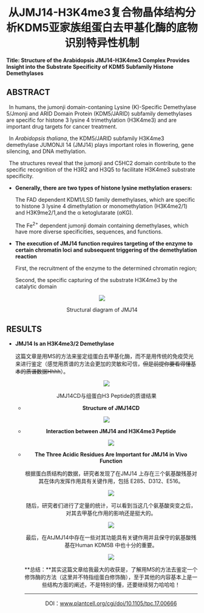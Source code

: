 # <div align=center>从JMJ14-H3K4me3复合物晶体结构分析KDM5亚家族组蛋白去甲基化酶的底物识别特异性机制</div>

**Title: Structure of the Arabidopsis JMJ14-H3K4me3 Complex Provides Insight into the Substrate Specificity of KDM5 Subfamily Histone Demethylases**

## ABSTRACT

&ensp;In humans, the jumonji domain-contaning Lysine (K)-Specific Demethylase 5/Jmonji and ARID Domain Protein (KDM5/JARID) subfamily demethylases are specific for histone 3 lysine 4 trimethylation (H3K4me3) and are important drug targets for cancer treatment. 

&ensp;In *Arabidopsis thaliana*, the KDM5/JARID subfamily H3K4me3 demethylase JUMONJI 14 (JMJ14) plays important roles in flowering, gene silencing, and DNA methylation.

&ensp;The structures reveal that the jumonji and C5HC2 domain contribute to the specific recognition of the H3R2 and H3Q5 to facilitate H3K4me3 substrate specificity.

* **Generally, there are two types of histone lysine methylation erasers:**

  The FAD dependent KDM1/LSD family demethylases, which are specific to histone 3 lysine 4 dimethylation or monomethylation (H3K4me2/1) and H3K9me2/1,and the α ketoglutarate (αKG).

  The Fe<sup>2+</sup> dependent jumonji domain containing demethylases, which have more diverse specificities, sequences, and functions.

* **The execution of JMJ14 function requires targeting of the enzyme to certain chromatin loci and subsequent triggering of the demethylation reaction**

  First, the recruitment of the enzyme to the determined chromatin region;

  Second, the specific capturing of the substrate H3K4me3 by the catalytic domain

<div align=center>

![](http://m.qpic.cn/psc?/V51NSOlG0cbRtI3iJHfC0wBw0e4HDL1n/45NBuzDIW489QBoVep5mcRseAKPgxmGApyDcsWJjwm3pNIPqhlSkfM4U4mUFpXYw8iXgkDPn6.cOV89SjUEUTI*.tyVYEy.0xAhfdv.wb0c!/b&bo=WwFZAAAAAAABFzM!&rf=viewer_4)

<p align = "middle">Structural diagram of JMJ14</p>

</div>

## RESULTS

* **JMJ14 Is an H3K4me3/2 Demethylase** 

  这篇文章是用MS的方法来鉴定组蛋白去甲基化酶，而不是用传统的免疫荧光来进行鉴定（感觉用质谱的方法会更加的灵敏和可信，~~但是前提你要看得懂基本的质谱数据Hhhh~~）。

  <div align=center>

  ![](http://m.qpic.cn/psc?/V51NSOlG0cbRtI3iJHfC0wBw0e4HDL1n/45NBuzDIW489QBoVep5mcRseAKPgxmGApyDcsWJjwm0R8gBDn3GJFWs07uZmq32HT7clqbCFhCmSBHJFKSa.hhWJ7Ky3pT5tqd4Ez2nRCiA!/b&bo=fQK1AQAAAAABF*s!&rf=viewer_4)

  

  <p align = "middle">JMJ14CD与组蛋白H3 Peptide的质谱结果</p>

  * **Structure of JMJ14CD**

    <div align=center>

  ![](http://m.qpic.cn/psc?/V51NSOlG0cbRtI3iJHfC0wBw0e4HDL1n/45NBuzDIW489QBoVep5mcYqG*qTTYSwA3jU3PL*.jJqcz8eOUBcppsqZYpJeSQrkzKToUJktyEgUeQVSOLimaVmLKDWXtTAzAZJ4ul8PQeI!/b&bo=ogJFAgAAAAABF9c!&rf=viewer_4)

  <div aling=center></div>

  * **Interaction between JMJ14 and H3K4me3 Peptide**

    <div align=center>

    ![](http://m.qpic.cn/psc?/V51NSOlG0cbRtI3iJHfC0wBw0e4HDL1n/45NBuzDIW489QBoVep5mcYqG*qTTYSwA3jU3PL*.jJrpjba*nKVzV7J34AMJ4mf*sg3V*cY4sAPlzj0pErgUhIWbsFbZDWeOUc1O35IV.5Q!/b&bo=uQK6AQAAAAABFzA!&rf=viewer_4)

  <div align=target></div>

  * **The Three Acidic Residues Are Important for JMJ14 in Vivo Function**

    根据蛋白质结构的数据，研究者发现了在JMJ14 上存在三个氨基酸残基对其在体内发挥作用具有关键作用，包括 E285、D312、E516。

    <div align=center>

    ![](http://m.qpic.cn/psc?/V51NSOlG0cbRtI3iJHfC0wBw0e4HDL1n/45NBuzDIW489QBoVep5mcYqG*qTTYSwA3jU3PL*.jJpBi8a0wLGqfvTAXqm6Ob00dvwrOe3y.xU3nkBU2XZlGEdMu3heKt2.a9xMU3cjcLM!/b&bo=QwLaAQAAAAABF6o!&rf=viewer_4)</div>

    随后，研究者们进行了定量的统计，可以看到当这几个氨基酸突变之后，对其去甲基化作用的影响还是挺大的。

    <div align=center>

    ![](http://m.qpic.cn/psc?/V51NSOlG0cbRtI3iJHfC0wBw0e4HDL1n/45NBuzDIW489QBoVep5mcYqG*qTTYSwA3jU3PL*.jJpK2qxQz1SZhTmKOItgxJzdFz76Y9LdLKauKgpl3XPkBJWwyW0KgIVPcPxY1F6S8Qo!/b&bo=xQGPAAAAAAABF3s!&rf=viewer_4)</div>

    最后，在AtJMJ14中存在一些对其功能具有关键作用并且保守的氨基酸残基在Human KDM5B 中也十分的重要。

    <div align=center>

    ![](http://m.qpic.cn/psc?/V51NSOlG0cbRtI3iJHfC0wBw0e4HDL1n/45NBuzDIW489QBoVep5mcSfVRUPtAbgEk8ar*4AKdGNYUZpN4wiyaRKK9qz9xtRhCvIQBXlwwmM*KAf7lAiSKNsnAsT3ap04mgMc*NRLXUw!/b&bo=SQLMAAAAAAABF7c!&rf=viewer_4)</div>

    **总结：**其实这篇文章给我最大的收获是，了解用MS的方法去鉴定一个修饰酶的方法（这里并不特指组蛋白修饰酶），至于其他的内容基本上是一些结构方面的阐述，不是特别的懂，还要继续努力哈哈哈！

    ***

    DOI：www.plantcell.org/cgi/doi/10.1105/tpc.17.00666